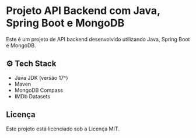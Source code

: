 # Projeto API Backend com Java, Spring Boot e MongoDB

Este é um projeto de API backend desenvolvido utilizando Java, Spring Boot e MongoDB.

## <a name="tech-stack">⚙️ Tech Stack</a>

- Java JDK (versão 17^)
- Maven
- MongoDB Compass
- IMDb Datasets


## Licença
Este projeto está licenciado sob a Licença MIT.

